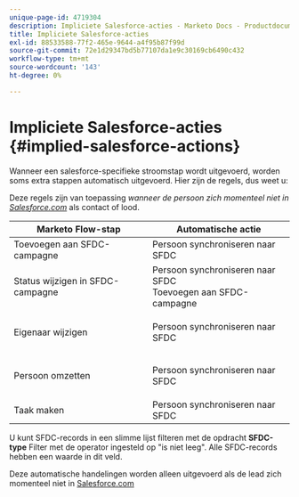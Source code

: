 ```yaml
---
unique-page-id: 4719304
description: Impliciete Salesforce-acties - Marketo Docs - Productdocumentatie
title: Impliciete Salesforce-acties
exl-id: 88533588-77f2-465e-9644-a4f95b87f99d
source-git-commit: 72e1d29347bd5b77107da1e9c30169cb6490c432
workflow-type: tm+mt
source-wordcount: '143'
ht-degree: 0%

---
```


# Impliciete Salesforce-acties {#implied-salesforce-actions}

Wanneer een salesforce-specifieke stroomstap wordt uitgevoerd, worden soms extra stappen automatisch uitgevoerd. Hier zijn de regels, dus weet u:

Deze regels zijn van toepassing _wanneer de persoon zich momenteel niet in [Salesforce.com](https://Salesforce.com)_ als contact of lood.

<table> 
 <thead> 
  <tr> 
   <th>Marketo Flow-stap</th> 
   <th>Automatische actie</th> 
  </tr> 
 </thead> 
 <tbody> 
  <tr> 
   <td>Toevoegen aan SFDC-campagne</td> 
   <td>Persoon synchroniseren naar SFDC</td> 
  </tr> 
  <tr> 
   <td>Status wijzigen in SFDC-campagne</td> 
   <td>Persoon synchroniseren naar SFDC<br>Toevoegen aan SFDC-campagne</td> 
  </tr> 
  <tr> 
   <td>Eigenaar wijzigen</td> 
   <td><p>Persoon synchroniseren naar SFDC</p></td> 
  </tr> 
  <tr> 
   <td>Persoon omzetten</td> 
   <td><p>Persoon synchroniseren naar SFDC</p></td> 
  </tr> 
  <tr> 
   <td>Taak maken</td> 
   <td>Persoon synchroniseren naar SFDC</td> 
  </tr> 
 </tbody> 
</table>

U kunt SFDC-records in een slimme lijst filteren met de opdracht **SFDC-type** Filter met de operator ingesteld op &quot;is niet leeg&quot;. Alle SFDC-records hebben een waarde in dit veld.

Deze automatische handelingen worden alleen uitgevoerd als de lead zich momenteel niet in [Salesforce.com](https://salesforce.com)

